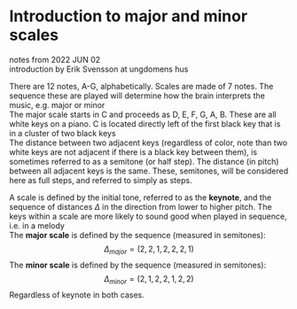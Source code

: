 # Introduction to major and minor scales
notes from 2022 JUN 02 <br/>
introduction by Erik Svensson at ungdomens hus<br/>

There are 12 notes, A-G, alphabetically. Scales are made of 7 notes. The sequence these are played will determine how the brain interprets the music, e.g. major or minor <br/>
The major scale starts in C and proceeds as D, E, F, G, A, B. These are all white keys on a piano. C is located directly left of the first black key that is in a cluster of two black keys <br/>
The distance between two adjacent keys (regardless of color, note than two white keys are not adjacent if there is a black key between them), is sometimes referred to as a semitone (or half step). The distance (in pitch) between all adjacent keys is the same. These, semitones, will be considered here as full steps, and referred to simply as steps. <br/>

A scale is defined by the initial tone, referred to as the **keynote**, and the sequence of distances $\Delta$ in the direction from lower to higher pitch. The keys within a scale are more likely to sound good when played in sequence, i.e. in a melody <br/>
The **major scale** is defined by the sequence (measured in semitones):   
$$\Delta_{major}=\left(2,2,1,2,2,2,1\right)$$
The **minor scale** is defined by the sequence (measured in semitones):   
$$\Delta_{minor}=\left(2,1,2,2,1,2,2\right)$$
Regardless of keynote in both cases. <br/>


